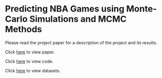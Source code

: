 # Predicting NBA Games using Monte-Carlo Simulations and MCMC Methods
Please read the project paper for a description of the project and its results.  

Click [here](https://github.com/twarnemiagh/Predicting-NBA-Games-using-Monte-Carlo-Simulations-and-MCMC-Chains/blob/main/DUCHEMIN_MEADE_MATH341_FINAL_PROJECT_USCLAP.pdf) to view paper.    

Click [here](https://github.com/twarnemiagh/Predicting-NBA-Games-using-Monte-Carlo-Simulations-and-MCMC-Chains/blob/main/Duchemin_Meade_MATH341_Final_Project_Code.ipynb) to view code.  

Click [here](https://github.com/twarnemiagh/Predicting-NBA-Games-using-Monte-Carlo-Simulations-and-MCMC-Chains/tree/main/Datasets) to view datasets.
